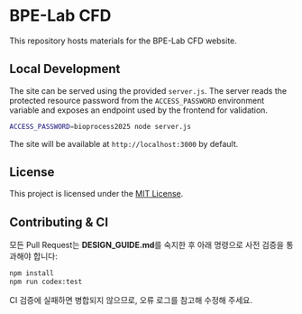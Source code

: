 # BPE-Lab CFD

This repository hosts materials for the BPE-Lab CFD website.

## Local Development

The site can be served using the provided `server.js`. The server reads the
protected resource password from the `ACCESS_PASSWORD` environment variable and
exposes an endpoint used by the frontend for validation.

```bash
ACCESS_PASSWORD=bioprocess2025 node server.js
```

The site will be available at `http://localhost:3000` by default.


## License

This project is licensed under the [MIT License](LICENSE).



## Contributing & CI

모든 Pull Request는 **DESIGN_GUIDE.md**를 숙지한 후 아래 명령으로 사전 검증을 통과해야 합니다:

```bash
npm install
npm run codex:test
```

CI 검증에 실패하면 병합되지 않으므로, 오류 로그를 참고해 수정해 주세요.

